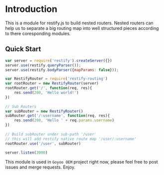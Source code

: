 Introduction
============
This is a module for restify.js to build nested routers.
Nested routers can help us to separate a big routing map into well structured pieces according to there coresponding modules.

Quick Start
-----------
```javascript
var server = require('restify').createServer({})
server.use(restify.queryParser());
server.use(restify.bodyParser({mapParams: false}));

var RestifyRouter = require('restify-routing')
var rootRouter = new RestifyRouter(server)
rootRouter.get('/', function(req, res){
    res.send(200, 'Hello world!')
})
    
// Sub Routers
var subRouter = new RestifyRouter()
subRouter.get('/:username', function(req, res){
    res.send(200, 'Hello ' + req.params.username)
})
    
// Build subRouter under sub-path '/user'
// this will add restify native route map '/user/:username'
rootRouter.use('/user', subRouter)

server.listen(3000)
```
This module is used in `Goyoo OEM` project right now, please feel free to post issues and merge requests. 
Enjoy.
